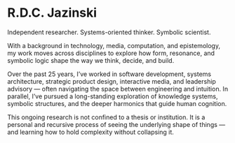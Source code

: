# R.D.C. Jazinski

Independent researcher. Systems-oriented thinker. Symbolic scientist.

With a background in technology, media, computation, and epistemology, my work moves across disciplines to explore how form, resonance, and symbolic logic shape the way we think, decide, and build.

Over the past 25 years, I’ve worked in software development, systems architecture, strategic product design, interactive media, and leadership advisory — often navigating the space between engineering and intuition. In parallel, I’ve pursued a long-standing exploration of knowledge systems, symbolic structures, and the deeper harmonics that guide human cognition.

This ongoing research is not confined to a thesis or institution. It is a personal and recursive process of seeing the underlying shape of things — and learning how to hold complexity without collapsing it.
